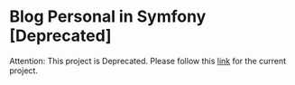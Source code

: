 # Blog Personal in Symfony [Deprecated]

Attention: 
This project is Deprecated. Please follow this [link](https://github.com/thomaskanzig/personal-blog) for the current project.
